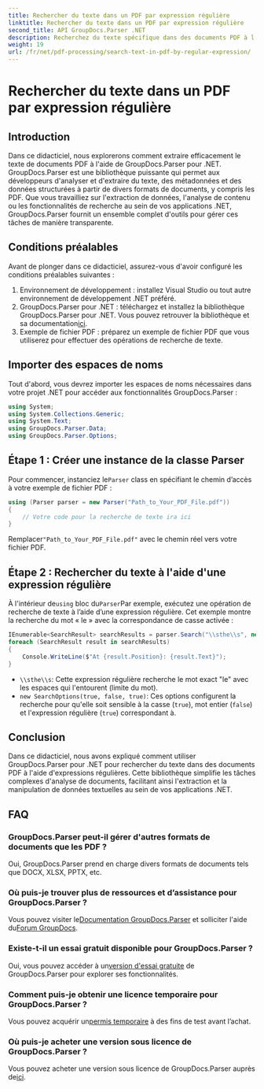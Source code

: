 ```yaml
---
title: Rechercher du texte dans un PDF par expression régulière
linktitle: Rechercher du texte dans un PDF par expression régulière
second_title: API GroupDocs.Parser .NET
description: Recherchez du texte spécifique dans des documents PDF à l'aide d'expressions régulières avec GroupDocs.Parser. Extrayez, analysez et manipulez du texte PDF sans effort.
weight: 19
url: /fr/net/pdf-processing/search-text-in-pdf-by-regular-expression/
---
```


# Rechercher du texte dans un PDF par expression régulière

## Introduction
Dans ce didacticiel, nous explorerons comment extraire efficacement le texte de documents PDF à l'aide de GroupDocs.Parser pour .NET. GroupDocs.Parser est une bibliothèque puissante qui permet aux développeurs d'analyser et d'extraire du texte, des métadonnées et des données structurées à partir de divers formats de documents, y compris les PDF. Que vous travailliez sur l'extraction de données, l'analyse de contenu ou les fonctionnalités de recherche au sein de vos applications .NET, GroupDocs.Parser fournit un ensemble complet d'outils pour gérer ces tâches de manière transparente.
## Conditions préalables
Avant de plonger dans ce didacticiel, assurez-vous d'avoir configuré les conditions préalables suivantes :
1. Environnement de développement : installez Visual Studio ou tout autre environnement de développement .NET préféré.
2.  GroupDocs.Parser pour .NET : téléchargez et installez la bibliothèque GroupDocs.Parser pour .NET. Vous pouvez retrouver la bibliothèque et sa documentation[ici](https://releases.groupdocs.com/parser/net/).
3. Exemple de fichier PDF : préparez un exemple de fichier PDF que vous utiliserez pour effectuer des opérations de recherche de texte.

## Importer des espaces de noms
Tout d'abord, vous devrez importer les espaces de noms nécessaires dans votre projet .NET pour accéder aux fonctionnalités GroupDocs.Parser :
```csharp
using System;
using System.Collections.Generic;
using System.Text;
using GroupDocs.Parser.Data;
using GroupDocs.Parser.Options;
```
## Étape 1 : Créer une instance de la classe Parser
 Pour commencer, instanciez le`Parser` class en spécifiant le chemin d’accès à votre exemple de fichier PDF :
```csharp
using (Parser parser = new Parser("Path_to_Your_PDF_File.pdf"))
{
    // Votre code pour la recherche de texte ira ici
}
```
 Remplacer`"Path_to_Your_PDF_File.pdf"` avec le chemin réel vers votre fichier PDF.
## Étape 2 : Rechercher du texte à l'aide d'une expression régulière
 À l'intérieur de`using` bloc du`Parser`Par exemple, exécutez une opération de recherche de texte à l’aide d’une expression régulière. Cet exemple montre la recherche du mot « le » avec la correspondance de casse activée :
```csharp
IEnumerable<SearchResult> searchResults = parser.Search("\\sthe\\s", new SearchOptions(true, false, true));
foreach (SearchResult result in searchResults)
{
    Console.WriteLine($"At {result.Position}: {result.Text}");
}
```
- `\\sthe\\s`: Cette expression régulière recherche le mot exact "le" avec les espaces qui l'entourent (limite du mot).
- `new SearchOptions(true, false, true)`: Ces options configurent la recherche pour qu'elle soit sensible à la casse (`true`), mot entier (`false`) et l'expression régulière (`true`) correspondant à.

## Conclusion
Dans ce didacticiel, nous avons expliqué comment utiliser GroupDocs.Parser pour .NET pour rechercher du texte dans des documents PDF à l'aide d'expressions régulières. Cette bibliothèque simplifie les tâches complexes d'analyse de documents, facilitant ainsi l'extraction et la manipulation de données textuelles au sein de vos applications .NET.

## FAQ
### GroupDocs.Parser peut-il gérer d'autres formats de documents que les PDF ?
Oui, GroupDocs.Parser prend en charge divers formats de documents tels que DOCX, XLSX, PPTX, etc.
### Où puis-je trouver plus de ressources et d’assistance pour GroupDocs.Parser ?
 Vous pouvez visiter le[Documentation GroupDocs.Parser](https://tutorials.groupdocs.com/parser/net/) et solliciter l'aide du[Forum GroupDocs](https://forum.groupdocs.com/c/parser/17).
### Existe-t-il un essai gratuit disponible pour GroupDocs.Parser ?
 Oui, vous pouvez accéder à un[version d'essai gratuite](https://releases.groupdocs.com/) de GroupDocs.Parser pour explorer ses fonctionnalités.
### Comment puis-je obtenir une licence temporaire pour GroupDocs.Parser ?
 Vous pouvez acquérir un[permis temporaire](https://purchase.groupdocs.com/temporary-license/) à des fins de test avant l’achat.
### Où puis-je acheter une version sous licence de GroupDocs.Parser ?
 Vous pouvez acheter une version sous licence de GroupDocs.Parser auprès de[ici](https://purchase.groupdocs.com/buy).